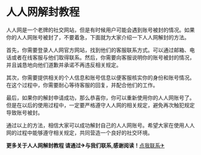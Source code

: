 # 人人网解封教程

人人网是一个老牌的社交网站，但是有时候用户可能会遇到账号被封的情况。如果你的人人网账号被封了，不要着急，下面就为大家介绍一下人人网解封的方法。

首先，你需要登录人人网官方网站，找到他们的客服联系方式。可以通过邮箱、电话或者在线客服与他们取得联系。然后，你需要向客服说明你的账号被封的情况，并且诚恳地向他们道歉并承诺不再违反相关规定。

其次，你需要提供相关的个人信息和账号信息以便客服核实你的身份和账号情况。在这个过程中，你需要耐心等待客服的回复，并配合他们的工作。

最后，如果你的解封申请成功，那么恭喜你，你可以重新使用你的人人网账号了。但是在以后的使用过程中，一定要严格遵守人人网的相关规定，避免再次触犯规定导致账号被封。

通过以上的方法，相信大家可以成功解封自己的人人网账号。希望大家在使用人人网的过程中能够遵守相关规定，共同营造一个良好的社交环境。

**更多关于人人网解封教程 请通过✈与我们联系,感谢阅读！**[点我联系✈](https://wiki.G208.com)